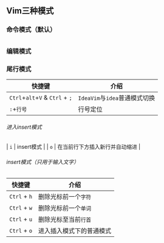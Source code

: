 

## Vim三种模式

### 命令模式（默认）
###### 
### 编辑模式
### 尾行模式

| 快捷键           | 介绍                                                     |
| ---------------- | -------------------------------------------------------- |
| `Ctrl`+`alt`+`V` & `Ctrl` + `;`           | `IdeaVim`与`idea`普通模式切换                     |
| `:`+`行号`           | 行号定位              |
###### 进入insert模式
| `i`          | insert模式              |
| `o`          | 在当前行下方插入新行并自动缩进              |


###### insert模式（只用于输入文字）
| 快捷键           | 介绍                                                     |
| ---------------- | -------------------------------------------------------- |
| `Ctrl` + `h`          | 删除光标前一个`字符`              |
| `Ctrl` + `w`          | 删除光标前一个`单词`              |
| `Ctrl` + `u`          | 删除光标至当前`行首`              |
| `Ctrl` + `o`          | 进入插入模式下的普通模式            |
